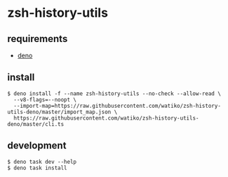 # zsh-history-utils

## requirements

- [deno](https://github.com/denoland/deno)

## install

```
$ deno install -f --name zsh-history-utils --no-check --allow-read \
  --v8-flags=--noopt \
  --import-map=https://raw.githubusercontent.com/watiko/zsh-history-utils-deno/master/import_map.json \
  https://raw.githubusercontent.com/watiko/zsh-history-utils-deno/master/cli.ts
```

## development

```
$ deno task dev --help
$ deno task install
```
